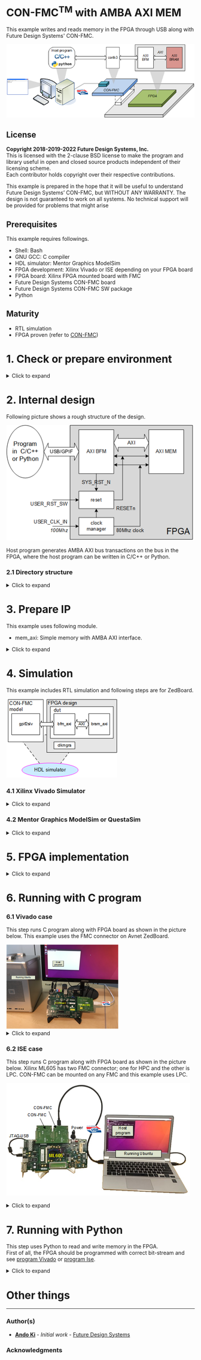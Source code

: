 # CON-FMC<sup>TM</sup> with AMBA AXI MEM
This example writes and reads memory in the FPGA through USB along with Future Design Systems' CON-FMC.

![Example structure](./doc/images/amba_axi_mem.png "Example structure")

## License
**Copyright 2018-2019-2022 Future Design Systems, Inc.**<br>
This is licensed with the 2-clause BSD license to make the program and library useful in open and closed source products independent of their licensing scheme.<br>
Each contributor holds copyright over their respective contributions.

This example is prepared in the hope that it will be useful to understand Future Design Systems’ CON-FMC, but WITHOUT ANY WARRANTY. The design is not guaranteed to work on all systems. No technical support will be provided for problems that might arise


## Prerequisites
This example requires followings.
* Shell: Bash
* GNU GCC: C compiler
* HDL simulator: Mentor Graphics ModelSim
* FPGA development: Xilinx Vivado or ISE depending on your FPGA board
* FPGA board: Xilinx FPGA mounted board with FMC
* Future Design Systems CON-FMC board
* Future Design Systems CON-FMC SW package
* Python

## Maturity
* RTL simulation
* FPGA proven (refer to [CON-FMC](#con_fmc))

# 1. <a name="environment"></a>Check or prepare environment

<details><summary>Click to expand</summary>

### 1.1 CON-FMC software package
This example requires CON-FMC software package.
If CON-FMC SW pkg is installed on */opt/confmc/2020.06*,
then source following script.
If not, install it that is available from <a href="https://github.com/github-fds/confmc.x86_64.linux.2020.06" target="_blank">here</a>
(The directory should reflect actual one.)

    $ source /opt/confmc/2020.06/setting.sh

### 1.2 Xilinx development package
This example requires Xilinx development package; Vivado or ISE depending on FPGA type.

#### 1.2.1 Xilinx Vivado
If Xilinx Vivado pkg is installed on */opt/Xilinx/Vivado/2018.3* or */tools/Xilinx/Vivado/2022.1*,
then source following script.

    $ source /opt/Xilinx/Vivado/2018.3/settings64.sh
    or
    $ source /tools/Xilinx/Vivado/2022.1/settings64.sh

When Avnet ZedBoard is used, License Free Version called *Vivado WebPack* will be fine, which
is now called *Vivado ML Standard Edition*.
It is available from <a href="https://www.xilinx.com/support/download.html" target="_blank">here</a>
and Xilinx account is required to get it.

#### 1.2.2 Xilinx ISE
If Xilinx ISE pkg is installed on */opt/Xilinx/14.7*,
then source following script.

    $ source /opt/Xilinx/14.7/ISE_DS/settings64.sh

### 1.3 HDL simulator
This example uses one of following HDL simulators to run simulation.
* Xilinx Vivado Simulator (xsim): It is included in the Vivado package. (Use this for the project)
* Icarus Verilog: It is open-source version, but it may have problem to deal with Xilinx FPGA specific primitives.
* Any industry standard HDL simulator such as Mentor Graphics ModelSim or QuestaSim.

### 1.4 LibUsb
The CON-FMC pkg uses LibUSB package and it can be checked as follows.

    $ ldconfig -p | grep libusb
    (standard input):	libusbmuxd.so.4 (libc6,x86-64) => /usr/lib/x86_64-linux-gnu/libusbmuxd.so.4
    (standard input):	libusb-1.0.so.0 (libc6,x86-64) => /lib/x86_64-linux-gnu/libusb-1.0.so.0
    (standard input):	libusb-1.0.so (libc6,x86-64) => /usr/lib/x86_64-linux-gnu/libusb-1.0.so

If it is not installed, install it as follows.

    $ sudo apt-get install libusb-1.0.0-dev

</details>

# 2. Internal design
Following picture shows a rough structure of the design.

![Internal structure](./doc/images/amba_axi_mem-block.png "Internal structure")

Host program generates AMBA AXI bus transactions on the bus in the FPGA, where
the host program can be written in C/C++ or Python.

### 2.1 Directory structure

<details><summary>Click to expand</summary>

```
|-- doc                 Document
|-- HowToRun.txt        Quick start
|-- hw.single           HW part uisng a single FMC
|   |-- beh                Behavioral model of CON-FMC interface including 'gpif2slv.v'
|   |-- bench              Test-bench including 'top.v'
|   |-- design             RTL design including 'fpga.v'
|   |-- pnr                Placement and routing project
|   `-- sim                RTL simulation project
|-- iplib               Required blocks
|   `-- mem_axi            Memory with AMBA AXI
|-- python              SW project using Python
`-- sw.native           SW project using native C/C++
    `-- test_mem           Memory testing program
```
</details>

# 3. Prepare IP
This example uses following module.

  * mem_axi: Simple memory with AMBA AXI interface.

<details><summary>Click to expand</summary>

This step requires Xilinx package and you should reflect the correct version if the version is not *2018.3*.

This step uses Avnet ZedBoard and you should reflect the correct one if the board is not the same.
The ZedBoard has Zynq7000 series FPGA and 'z7' indicates FPGA type Zynq7000.

### 3.1 mem_axi
It is a memory with AMBA AXI utilizing Xilinx dual-port BRAM.
This example uses 8Kbyte size of memory.

  1. go to 'iplib/mem_axi/bram_simple_dual_port' directory<br />
     ```
     $ cd iplib/mem_axi/bram_simple_dual_port
     ```
  2. further down to sub-directory implying FPGA type<br />
     ```
     $ cd z7
     ```
  3. further down to sub-directory for version of Xilinx package<br />
     ```
     $ cd vivado.2018.3
     ```
  4. run 'make'<br />
     ```
     $ make
     ```
The 'make' takes time and prepares all necessary Xilinx dual-port BRAM.
You can change memory size as follows.

* Change 'MEM_SIZE" macro in 'hw.single/design/verilog/fpga.v'
    * It will be 8\*1024, i.e, 8Kbyte.
* Prepare dual-port bram if not ready
    * iplib/mem_axi/bram_simple_dual_port
* Add corresponding code in the 'mem_axi'
    * iplib/mem_axi/rtl/verilog/bram_axi.v
* Verify your design using simulator
* Add corresponding XCI
    * hw.single/pnr/vivado.zed.lpc/vivado_run.tcl
* Run synthesis and implementation.

</details>

# 4. Simulation
This example includes RTL simulation and following steps are for ZedBoard.

![Simulation](./doc/images/amba_axi_mem_sim.png "Simulation")


### 4.1 Xilinx Vivado Simulator

<details><summary>Click to expand</summary>

  1. go to 'hw.single/sim/xsim'
  2. 'BOARD_ZED' macro should be defined in 'sim_define.v' file.
  3. run 'make'<br />
     ```
     $ make
     ```
     For more details, have a look at 'Makefile'.
  4. check simulation result by viewing 'wave.vcd'
     ```
     $ gtkwave wave.vcd
     ```
     This step requires VCD viewer, for example GTKwave.

You can add or modify testing scenario by updating 'gpif2slv.v' in 'hw.single/beh/verilog' directory.
</details>

### 4.2 Mentor Graphics ModelSim or QuestaSim

<details><summary>Click to expand</summary>

  1. go to 'hw.single/sim/modelsim.vivado
  2. 'BOARD_ZED' macro should be defined in 'sim_define.v' file.
  3. run 'make'<br />
     ```
     $ make
     ```
     For more details, have a look at 'Makefile'.
  4. check simulation result by viewing 'wave.vcd'
     ```
     $ gtkwave wave.vcd
     ```
     This step requires VCD viewer, for example GTKwave.
</details>

# 5. FPGA implementation

<details><summary>Click to expand</summary>

### 5.1 Vivado case
Following steps are for ZedBoard.

  1. go to 'hw.single/pnr/vivado.zed.lpc'
  2. run 'make'<br />
     ```
     $ make
     ```
  3. 'fpga.bit' should be ready

You can change size of memory by modifying 'MEM_SIZE' in 'hw.single/pnr/vivado.zed.lpc'.

### 5.2 ISE case
Following steps are for ML605.

  1. go to 'hw.single/syn/xst.v6'
  2. run 'make'<br />
     ```
     $ make
     ```
  3. 'fpga.ngc' should be ready
  4. got to 'hw.single/pnr/ise.ml605.lpc'
  5. run 'make'<br />
     ```
     $ make
     ```
  6. 'fpga.bit' should be ready

You can change size of memory by modifying 'MEM_SIZE' in 'hw.single/pnr/vivado.zed.lpc'.
</details>

# 6. Running with C program

### 6.1 Vivado case
This step runs C program along with FPGA board as shown in the picture below.
This example uses the FMC connector on Avnet ZedBoard.

<!-- ![Setup](./doc/images/amba_axi_mem_setup_zedboard.png width="250" "Setup ZedBoard") -->
<img src='./doc/images/amba_axi_mem_setup_zedboard.png' width='300'>

<details><summary>Click to expand</summary>

### 6.1.1 Linux

  1. make sure all connections are ready
     * board power turned off
     * connect USB-to-JTAG to the host computer
     * connect CON-FMC to the host computer
     * board power turned on
     * check CON-FMC is detected as follows
       ```
       $ lsusb
       ```
       This command should display something like below, where '04b4:00f3' is important,
       which indicates CON-FMC.
       ```
       ...
       Bus 005 Device 087: ID 04b4:00f3 Cypress Semiconductor Corp.
       ...
       ```
  2. program FPGA<a name="program-vivado"></a>
     This step requires Xilinx Vivado package. Refer to [environment](#environment).
     1. go to 'hw.single/pnr/vivado.zed.lpc/download'
     2. run 'make'
        ```
        $ make
        ```
        You can use Xilinx Vivado HW manager if you like.
     3. make sure that the configuration down LED lit.
  3. compile C program
     1. got to 'sw.native/test_mem'
     2. run 'make'
        ```
        $ make
        ```
     3. make sure that 'test' program is ready without any errors.
  4. run the program
     This step requires CON-FMC SW pkg. Refer to [environment](#environment).
     1. run 'test' with '-h' option to see options
        ```
        $ ./test -h
        ```
     2. run 'test'
        ```
        $ ./test -c 0 -m 0:0x8000 -l 4 -v 3
        ```
        * '-c 0' should reflect CON-FMC CID.
        * '-m 0:0x8000' indicates memory testing from 0x0 to 0x8000 upward.
        * '-l 4' level of memory test
        * '-v 3' level of verbosity
     3. now follow on-screen instruction

#### 6.1.2 Windows Visual Studio

  1. make sure all connections are ready
     * board power turned off
     * connect USB-to-JTAG to the host computer
     * connect CON-FMC to the host computer
     * board power turned on
     * check CON-FMC is detected as follows
       ![DeviceManager](./doc/images/DeviceManager.png "DeviceManager")
  2. program FPGA<a name="program-vivado"></a>
     This step requires Xilinx Vivado package. Refer to [environment](#environment).
     1. go to 'hw.single/pnr/vivado.zed.lpc'
     2. download 'fpga.bit' using Vivado HW Manager
     3. make sure that the configuration down LED lit.
  3. compile C program
     1. set 'CONFMC_HOME' environment variable indicating where CON-FMC package is installed<br>
        E.g., C:\confmc\2019.05<br>
     2. got to 'sw.native/test_mem/Project1'
     2. invoke Visual Studio
     3. make sure that 'Project1.exe' program is ready without any errors.<br>
        one of followings should be ready depending on your setting<br>
        ```
        Project1\Project1\Debug\Project1.exe
        Project1\Project1\Release\Project1.exe
        Project1\Project1\x64\Debug\Project1.exe
        Project1\Project1\x64\Release\Project1.exe
        ```
  4. run the program
     This step requires CON-FMC SW pkg. Refer to [environment](#environment).<br>
     You may need Windows Command Window to run the program.
     1. run 'Project1.exe' with '-h' option to see options
        ```
        > Project1.exe -h
        ```
     2. run 'Project1.exe'
        ```
        > Project1.exe -c 0 -m 0:0x8000 -l 2 -v 3
        ```
        * '-c 0' should reflect CON-FMC CID.
        * '-m 0:0x8000' indicates memory testing from 0x0 to 0x0+0x8000 upward.
        * '-l 2' level of memory test
        * '-v 3' level of verbosity
     3. now follow on-screen instruction

</details>

### 6.2 ISE case
This step runs C program along with FPGA board as shown in the picture below.
Xilinx ML605 has two FMC connector; one for HPC and the other is LPC.
CON-FMC can be mounted on any FMC and this example uses LPC.

![Setup](./doc/images/amba_axi_mem_setup_ml605.png "Setup ML605")

<details><summary>Click to expand</summary>

### 6.2.1 Linux

  1. make sure all connections are ready
     * board power turned off
     * connect USB-to-JTAG to the host computer
     * connect CON-FMC to the host computer
     * board power turned on
     * check CON-FMC is detected as follows
       ```
       $ lsusb
       ```
       This command should display something like below, where '04b4:00f3' is important,
       which indicates CON-FMC.
       ```
       ...
       Bus 005 Device 087: ID 04b4:00f3 Cypress Semiconductor Corp.
       ...
       ```
  2. program FPGA<a name="program-ise"></a>
     This step requires Xilinx ISE package. Refer to [environment](#environment).
     1. go to 'hw.single/pnr/ise.ml605.lpc/impact'
     2. run 'make'
        ```
        $ make
        ```
        You can use Xilinx iMPACT if you like.
     3. make sure that the configuration down LED lit.
  3. compile C program
     1. got to 'sw.native/test_mem'
     2. run 'make'
        ```
        $ make
        ```
     3. make sure that 'test' program is ready without any errors.
  4. run the program
     This step requires CON-FMC SW pkg. Refer to [environment](#environment).
     1. run 'test' with '-h' option to see options
        ```
        $ ./test -h
        ```
     2. run 'test'
        ```
        $ ./test -c 0 -m 0:0x8000 -l 7 -v 3
        ```
        * '-c 0' should reflect CON-FMC CID.
        * '-m 0:0x8000' indicates memory testing from 0x0 to 0x8000 upward.
        * '-l 7' level of memory test
        * '-v 3' level of verbosity
     3. now follow on-screen instruction

#### 6.2.2 Windows Visual Studio
Refer to '6.1.2 Windows Visual Studio'.

</details>

# 7. Running with Python
This step uses Python to read and write memory in the FPGA.<br />
First of all, the FPGA should be programmed with correct bit-stream and 
see [program Vivado](#program-vivado) or [program Ise](#program-ise).

<details><summary>Click to expand</summary>

  1. go to 'python' directory under the project
     ```
     $ cd python
     ```
     Note 'python' is not system directory, but testing sub-directory under the project directory.
  2. check options
     ```
     $ python test_mem.py -h
     CONFMC_HOME:/opt/confmc/2019.04
     DIR:/opt/confmc/2019.04/lib/linux_x86_64
     API:/opt/confmc/2019.04/lib/linux_x86_64/libconapi.so
     /opt/confmc/2019.04/lib/linux_x86_64/libconapi.so found.
     /opt/confmc/2019.04/hwlib/trx_axi/lib/linux_x86_64/libbfmaxi.so found.
     ./test_mem.py -c <card_id>
     ```
  3. run with correct card id and following is for CID 0.
     ```
     $ python test_mem.py -c 0
     python test_mem.py 
     CONFMC_HOME:/opt/confmc/2019.04
     DIR:/opt/confmc/2019.04/lib/linux_x86_64
     API:/opt/confmc/2019.04/lib/linux_x86_64/libconapi.so
     /opt/confmc/2019.04/lib/linux_x86_64/libconapi.so found.
     /opt/confmc/2019.04/hwlib/trx_axi/lib/linux_x86_64/libbfmaxi.so found.
     CON-FMC: CID0 found.
     Compare Wdata:Rdatra  [305419896, 2271560481] : [305419896L, 2271560481L]
     Compare Wdata:Rdata  [305419896, 2271560481, 286331153, 572662306] : [572662306L, 572662306L, 572662306L, 572662306L]
     MemTestAddRAW 256 OK
     MemTestAdd 256 OK
     MemTestRAW size 4 256 OK
     MemTestRAW size 2 256 OK
     MemTestRAW size 1 256 OK
     MemTest size 4 256 OK
     MemTest size 2 256 OK
     MemTest size 1 256 OK
     MemTestBurstRAW burst 10 512 OK
     MemTestBurst burst 10 512 OK
     MemTestBurst burst 20 1024 OK
     ```
</details>

# Other things

---
### Author(s)
* **[Ando Ki](mailto:contact@future-ds.com)** - *Initial work* - <a href="http://www.future-ds.com" target="_blank">Future Design Systems</a>

### Acknowledgments

